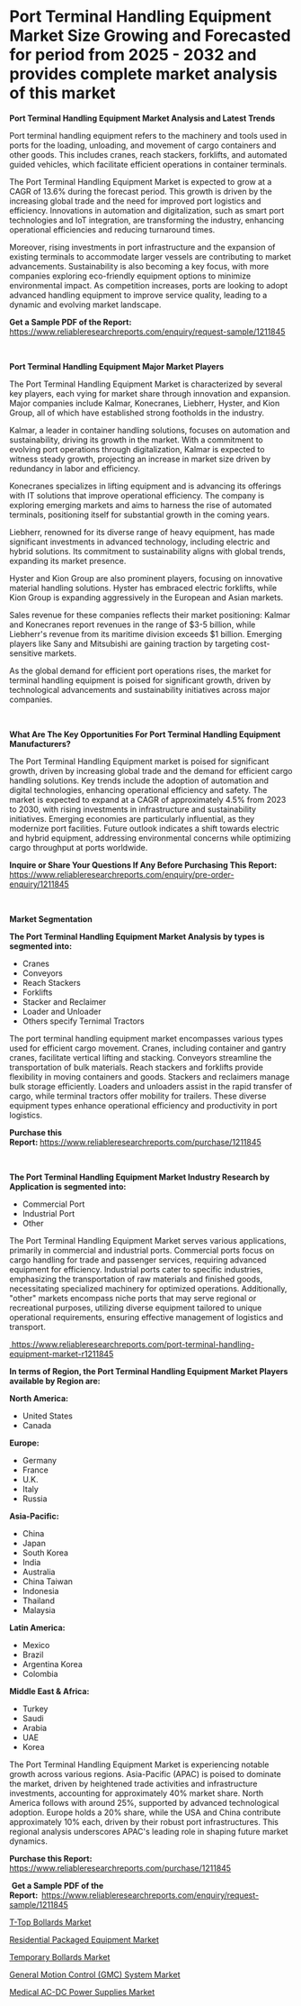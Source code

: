 <p><h1>Port Terminal Handling Equipment Market Size Growing and Forecasted for period from 2025 - 2032 and provides complete market analysis of this market</h1></p><p><strong>Port Terminal Handling Equipment Market Analysis and Latest Trends</strong></p>
<p><p>Port terminal handling equipment refers to the machinery and tools used in ports for the loading, unloading, and movement of cargo containers and other goods. This includes cranes, reach stackers, forklifts, and automated guided vehicles, which facilitate efficient operations in container terminals.</p><p>The Port Terminal Handling Equipment Market is expected to grow at a CAGR of 13.6% during the forecast period. This growth is driven by the increasing global trade and the need for improved port logistics and efficiency. Innovations in automation and digitalization, such as smart port technologies and IoT integration, are transforming the industry, enhancing operational efficiencies and reducing turnaround times. </p><p>Moreover, rising investments in port infrastructure and the expansion of existing terminals to accommodate larger vessels are contributing to market advancements. Sustainability is also becoming a key focus, with more companies exploring eco-friendly equipment options to minimize environmental impact. As competition increases, ports are looking to adopt advanced handling equipment to improve service quality, leading to a dynamic and evolving market landscape.</p></p>
<p><strong>Get a Sample PDF of the Report:&nbsp;</strong> <a href="https://www.reliableresearchreports.com/enquiry/request-sample/1211845?utm_campaign=34&utm_medium=2&utm_source=Github&utm_content=ia&utm_term=24032025&utm_id=port-terminal-handling-equipment">https://www.reliableresearchreports.com/enquiry/request-sample/1211845</a></p>
<p>&nbsp;</p>
<p><strong>Port Terminal Handling Equipment Major Market Players</strong></p>
<p><p>The Port Terminal Handling Equipment Market is characterized by several key players, each vying for market share through innovation and expansion. Major companies include Kalmar, Konecranes, Liebherr, Hyster, and Kion Group, all of which have established strong footholds in the industry.</p><p>Kalmar, a leader in container handling solutions, focuses on automation and sustainability, driving its growth in the market. With a commitment to evolving port operations through digitalization, Kalmar is expected to witness steady growth, projecting an increase in market size driven by redundancy in labor and efficiency.</p><p>Konecranes specializes in lifting equipment and is advancing its offerings with IT solutions that improve operational efficiency. The company is exploring emerging markets and aims to harness the rise of automated terminals, positioning itself for substantial growth in the coming years.</p><p>Liebherr, renowned for its diverse range of heavy equipment, has made significant investments in advanced technology, including electric and hybrid solutions. Its commitment to sustainability aligns with global trends, expanding its market presence.</p><p>Hyster and Kion Group are also prominent players, focusing on innovative material handling solutions. Hyster has embraced electric forklifts, while Kion Group is expanding aggressively in the European and Asian markets.</p><p>Sales revenue for these companies reflects their market positioning: Kalmar and Konecranes report revenues in the range of $3-5 billion, while Liebherr's revenue from its maritime division exceeds $1 billion. Emerging players like Sany and Mitsubishi are gaining traction by targeting cost-sensitive markets.</p><p>As the global demand for efficient port operations rises, the market for terminal handling equipment is poised for significant growth, driven by technological advancements and sustainability initiatives across major companies.</p></p>
<p>&nbsp;</p>
<p><strong>What Are The Key Opportunities For Port Terminal Handling Equipment Manufacturers?</strong></p>
<p><p>The Port Terminal Handling Equipment market is poised for significant growth, driven by increasing global trade and the demand for efficient cargo handling solutions. Key trends include the adoption of automation and digital technologies, enhancing operational efficiency and safety. The market is expected to expand at a CAGR of approximately 4.5% from 2023 to 2030, with rising investments in infrastructure and sustainability initiatives. Emerging economies are particularly influential, as they modernize port facilities. Future outlook indicates a shift towards electric and hybrid equipment, addressing environmental concerns while optimizing cargo throughput at ports worldwide.</p></p>
<p><strong>Inquire or Share Your Questions If Any Before Purchasing This Report:</strong> <a href="https://www.reliableresearchreports.com/enquiry/pre-order-enquiry/1211845?utm_campaign=34&utm_medium=2&utm_source=Github&utm_content=ia&utm_term=24032025&utm_id=port-terminal-handling-equipment">https://www.reliableresearchreports.com/enquiry/pre-order-enquiry/1211845</a></p>
<p>&nbsp;</p>
<p><strong>Market Segmentation</strong></p>
<p><strong>The Port Terminal Handling Equipment Market Analysis by types is segmented into:</strong></p>
<p><ul><li>Cranes</li><li>Conveyors</li><li>Reach Stackers</li><li>Forklifts</li><li>Stacker and Reclaimer</li><li>Loader and Unloader</li><li>Others specify Ternimal Tractors</li></ul></p>
<p><p>The port terminal handling equipment market encompasses various types used for efficient cargo movement. Cranes, including container and gantry cranes, facilitate vertical lifting and stacking. Conveyors streamline the transportation of bulk materials. Reach stackers and forklifts provide flexibility in moving containers and goods. Stackers and reclaimers manage bulk storage efficiently. Loaders and unloaders assist in the rapid transfer of cargo, while terminal tractors offer mobility for trailers. These diverse equipment types enhance operational efficiency and productivity in port logistics.</p></p>
<p><strong>Purchase this Report:&nbsp;</strong><a href="https://www.reliableresearchreports.com/purchase/1211845?utm_campaign=34&utm_medium=2&utm_source=Github&utm_content=ia&utm_term=24032025&utm_id=port-terminal-handling-equipment">https://www.reliableresearchreports.com/purchase/1211845</a></p>
<p>&nbsp;</p>
<p><strong>The Port Terminal Handling Equipment Market Industry Research by Application is segmented into:</strong></p>
<p><ul><li>Commercial Port</li><li>Industrial Port</li><li>Other</li></ul></p>
<p><p>The Port Terminal Handling Equipment Market serves various applications, primarily in commercial and industrial ports. Commercial ports focus on cargo handling for trade and passenger services, requiring advanced equipment for efficiency. Industrial ports cater to specific industries, emphasizing the transportation of raw materials and finished goods, necessitating specialized machinery for optimized operations. Additionally, "other" markets encompass niche ports that may serve regional or recreational purposes, utilizing diverse equipment tailored to unique operational requirements, ensuring effective management of logistics and transport.</p></p>
<p><a href="https://www.reliableresearchreports.com/port-terminal-handling-equipment-market-r1211845?utm_campaign=34&utm_medium=2&utm_source=Github&utm_content=ia&utm_term=24032025&utm_id=port-terminal-handling-equipment">&nbsp;https://www.reliableresearchreports.com/port-terminal-handling-equipment-market-r1211845</a></p>
<p><strong>In terms of Region, the Port Terminal Handling Equipment Market Players available by Region are:</strong></p>
<p>
    <p> <strong> North America: </strong>
        <ul>
            <li>United States</li>
            <li>Canada</li>
        </ul>
        </p> 
    <p> <strong> Europe: </strong>
        <ul>
            <li>Germany</li>
            <li>France</li>
            <li>U.K.</li>
            <li>Italy</li>
            <li>Russia</li>
        </ul>
        </p> 
    <p> <strong> Asia-Pacific: </strong>
        <ul>
            <li>China</li>
            <li>Japan</li>
            <li>South Korea</li>
            <li>India</li>
            <li>Australia</li>
            <li>China Taiwan</li>
            <li>Indonesia</li>
            <li>Thailand</li>
            <li>Malaysia</li>
        </ul>
        </p> 
    <p> <strong> Latin America: </strong>
        <ul>
            <li>Mexico</li>
            <li>Brazil</li>
            <li>Argentina Korea</li>
            <li>Colombia</li>
        </ul>
        </p> 
    <p> <strong> Middle East & Africa: </strong>
        <ul>
            <li>Turkey</li>
            <li>Saudi</li>
            <li>Arabia</li>
            <li>UAE</li>
            <li>Korea</li>
        </ul>
    </p>
    </p>
<p><p>The Port Terminal Handling Equipment Market is experiencing notable growth across various regions. Asia-Pacific (APAC) is poised to dominate the market, driven by heightened trade activities and infrastructure investments, accounting for approximately 40% market share. North America follows with around 25%, supported by advanced technological adoption. Europe holds a 20% share, while the USA and China contribute approximately 10% each, driven by their robust port infrastructures. This regional analysis underscores APAC's leading role in shaping future market dynamics.</p></p>
<p><strong>Purchase this Report: </strong><a href="https://www.reliableresearchreports.com/purchase/1211845?utm_campaign=34&utm_medium=2&utm_source=Github&utm_content=ia&utm_term=24032025&utm_id=port-terminal-handling-equipment">https://www.reliableresearchreports.com/purchase/1211845</a></p>
<p>&nbsp;<strong>Get a Sample PDF of the Report:&nbsp;&nbsp;</strong><a href="https://www.reliableresearchreports.com/enquiry/request-sample/1211845?utm_campaign=34&utm_medium=2&utm_source=Github&utm_content=ia&utm_term=24032025&utm_id=port-terminal-handling-equipment">https://www.reliableresearchreports.com/enquiry/request-sample/1211845</a></p>
<p><strong></strong></p>
<p><p><a href="https://github.com/mabutironaldo/Market-Research-Report-List-7/blob/main/t-top-bollards-market.md?utm_campaign=34&utm_medium=2&utm_source=Github&utm_content=ia&utm_term=24032025&utm_id=port-terminal-handling-equipment">T-Top Bollards Market</a></p><p><a href="https://github.com/kushtajibenk64/Market-Research-Report-List-1/blob/main/residential-packaged-equipment-market.md?utm_campaign=34&utm_medium=2&utm_source=Github&utm_content=ia&utm_term=24032025&utm_id=port-terminal-handling-equipment">Residential Packaged Equipment Market</a></p><p><a href="https://github.com/guneycigdem35/Market-Research-Report-List-5/blob/main/temporary-bollards-market.md?utm_campaign=34&utm_medium=2&utm_source=Github&utm_content=ia&utm_term=24032025&utm_id=port-terminal-handling-equipment">Temporary Bollards Market</a></p><p><a href="https://github.com/arocasanzib6/Market-Research-Report-List-1/blob/main/general-motion-control-gmc-system-market.md?utm_campaign=34&utm_medium=2&utm_source=Github&utm_content=ia&utm_term=24032025&utm_id=port-terminal-handling-equipment">General Motion Control (GMC) System Market</a></p><p><a href="https://github.com/AshikRahman991/Market-Research-Report-List-2/blob/main/medical-ac-dc-power-supplies-market.md?utm_campaign=34&utm_medium=2&utm_source=Github&utm_content=ia&utm_term=24032025&utm_id=port-terminal-handling-equipment">Medical AC-DC Power Supplies Market</a></p></p>